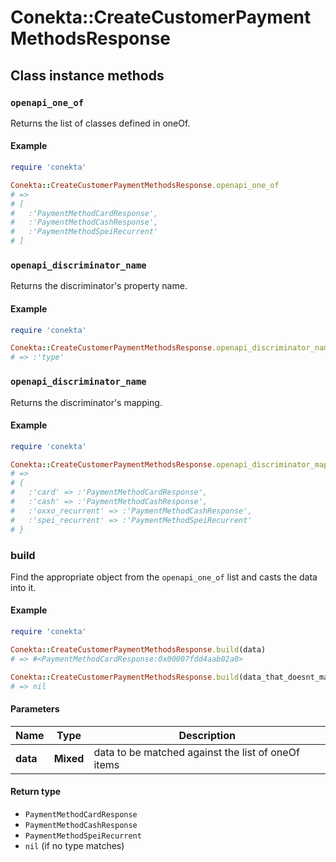 # Conekta::CreateCustomerPaymentMethodsResponse

## Class instance methods

### `openapi_one_of`

Returns the list of classes defined in oneOf.

#### Example

```ruby
require 'conekta'

Conekta::CreateCustomerPaymentMethodsResponse.openapi_one_of
# =>
# [
#   :'PaymentMethodCardResponse',
#   :'PaymentMethodCashResponse',
#   :'PaymentMethodSpeiRecurrent'
# ]
```

### `openapi_discriminator_name`

Returns the discriminator's property name.

#### Example

```ruby
require 'conekta'

Conekta::CreateCustomerPaymentMethodsResponse.openapi_discriminator_name
# => :'type'
```

### `openapi_discriminator_name`

Returns the discriminator's mapping.

#### Example

```ruby
require 'conekta'

Conekta::CreateCustomerPaymentMethodsResponse.openapi_discriminator_mapping
# =>
# {
#   :'card' => :'PaymentMethodCardResponse',
#   :'cash' => :'PaymentMethodCashResponse',
#   :'oxxo_recurrent' => :'PaymentMethodCashResponse',
#   :'spei_recurrent' => :'PaymentMethodSpeiRecurrent'
# }
```

### build

Find the appropriate object from the `openapi_one_of` list and casts the data into it.

#### Example

```ruby
require 'conekta'

Conekta::CreateCustomerPaymentMethodsResponse.build(data)
# => #<PaymentMethodCardResponse:0x00007fdd4aab02a0>

Conekta::CreateCustomerPaymentMethodsResponse.build(data_that_doesnt_match)
# => nil
```

#### Parameters

| Name | Type | Description |
| ---- | ---- | ----------- |
| **data** | **Mixed** | data to be matched against the list of oneOf items |

#### Return type

- `PaymentMethodCardResponse`
- `PaymentMethodCashResponse`
- `PaymentMethodSpeiRecurrent`
- `nil` (if no type matches)

